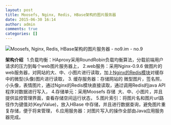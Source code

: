 ```yaml
---
layout: post
title: Moosefs, Nginx, Redis, HBase架构的图片服务器
date: 2015-06-30 16:14
author: admin
comments: true
categories: []
---
```

<img src="http://img.ph.126.net/Wx7YyWIGTF0Gsc9G75OW_g==/28147497689088412.jpg" alt="Moosefs, Nginx, Redis, HBase架构的图片服务器 - no9.im - no.9" />


<strong>架构介绍
</strong>  1.负载均衡：HAproxy采用RoundRobin负载均衡算法，分载前端用户请求的压力到每个web图片服务器上，
2.web服务：采用Nginx-0.9.6 做图片的web服务器，对网站的大、中、小图片进行读取，加上<a href="http://wiki.nginx.org/HttpRedis" target="_blank" rel="nofollow">Nginx的Redis模块</a>对缓存中的微型(头像)图片进行读取，
3. 缓存服务器：存储网站的 微型图片，签名照，小头像，表情图片，通过Nginx的Redis模块直接读取，通过调用Redis的java API程序对数据进行写入，
4.存储单元：采用Moosefs 存储  大、中、小图片，并且提供监控管理界面，查看存储空间运行状态，
5.图片索引：将图片名和图片url路径作为键值对(Key/Value)，放入HBase 中存储，并且进行数据查询，避免图片重复存储，便于将来管理，
6.应用服务器：对图片写入的操作全部由Java应用服务器完成。
